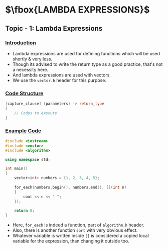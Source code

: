 # $\fbox{LAMBDA EXPRESSIONS}$





## **Topic - 1: Lambda Expressions**

### <u>Introduction</u>

- Lambda expressions are used for defining functions which will be used shortly & very less.
- Though its advised to write the return type as a good practice, that's not a necessity here.
- And lambda expressions are used with vectors.
- We use the `vector.h` header for this purpose.


### <u>Code Structure</u>

```cpp
[capture_clause] (parameters) -> return_type
{
	// Codes to execute
}
```


### <u>Example Code</u>

```cpp
#include <iostream>
#include <vector>
#include <algorithm>

using namespace std;

int main()
{
    vector<int> numbers = {1, 2, 3, 4, 5};
	
    for_each(numbers.begin(), numbers.end(), [](int n)
    {
        cout << n << " ";
    });
    
    return 0;
}
```

- Here, `for_each` is indeed a function, part of `algorithm.h` header.
- Also, there is another function `sort` with very obvious effect.
- Whatever variable is written inside `[]` is considered a copied local variable for the expression, than changing it outside too.
